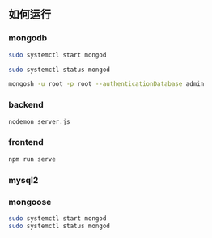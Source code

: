 ## 如何运行
### mongodb
```sh
sudo systemctl start mongod
```
```sh
sudo systemctl status mongod
```

```sh
mongosh -u root -p root --authenticationDatabase admin
```

### backend
```sh
nodemon server.js
```

### frontend
```sh
npm run serve
```

### mysql2

### mongoose
```sh
sudo systemctl start mongod
sudo systemctl status mongod
```

